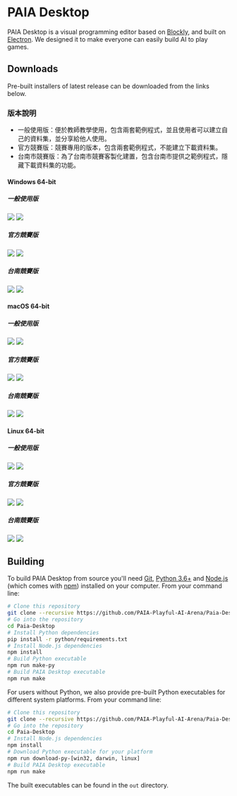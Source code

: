 # PAIA Desktop

PAIA Desktop is a visual programming editor based on [Blockly](https://github.com/google/blockly), and built on [Electron](https://github.com/electron/electron). We designed it to make everyone can easily build AI to play games.

## Downloads

Pre-built installers of latest release can be downloaded from the links below.

### 版本說明
- 一般使用版：便於教師教學使用，包含兩套範例程式，並且使用者可以建立自己的資料集，並分享給他人使用。
- 官方競賽版：競賽專用的版本，包含兩套範例程式，不能建立下載資料集。
- 台南市競賽版：為了台南市競賽客製化建置，包含台南市提供之範例程式，隱藏下載資料集的功能。

#### Windows 64-bit
##### 一般使用版
[![](https://img.shields.io/badge/EXE%20Installer-v2.4.0-red)](https://github.com/PAIA-Playful-AI-Arena/Paia-Desktop/releases/download/v2.4.0/PAIA-Desktop-2.4.0.Setup.exe) [![](https://img.shields.io/badge/ZIP%20Portable-v2.4.0-red)](https://github.com/PAIA-Playful-AI-Arena/Paia-Desktop/releases/download/v2.4.0/PAIA-Desktop-win32-x64-2.4.0.zip)
##### 官方競賽版
[![](https://img.shields.io/badge/EXE%20Installer-v2.4.0--competition-blue)](https://github.com/PAIA-Playful-AI-Arena/Paia-Desktop/releases/download/v2.4.0/PAIA-Desktop-2.4.0-competition.Setup.exe) [![](https://img.shields.io/badge/ZIP%20Portable-v2.4.0--competition-blue)](https://github.com/PAIA-Playful-AI-Arena/Paia-Desktop/releases/download/v2.4.0/PAIA-Desktop-win32-x64-2.4.0-competition.zip)
##### 台南競賽版
[![](https://img.shields.io/badge/EXE%20Installer-v2.4.0--competition--tn-green)](https://github.com/PAIA-Playful-AI-Arena/Paia-Desktop/releases/download/v2.4.0/PAIA-Desktop-2.4.0-competition-tn.Setup.exe) [![](https://img.shields.io/badge/ZIP%20Portable-v2.4.0--competition--tn-green)](https://github.com/PAIA-Playful-AI-Arena/Paia-Desktop/releases/download/v2.4.0/PAIA-Desktop-win32-x64-2.4.0-competition-tn.zip)
#### macOS 64-bit
##### 一般使用版
[![](https://img.shields.io/badge/DMG%20Installer-v2.4.0-red)](https://github.com/PAIA-Playful-AI-Arena/Paia-Desktop/releases/download/v2.4.0/PAIA-Desktop-2.4.0.dmg) [![](https://img.shields.io/badge/ZIP%20Portable-v2.4.0-red)](https://github.com/PAIA-Playful-AI-Arena/Paia-Desktop/releases/download/v2.4.0/PAIA-Desktop-darwin-x64-2.4.0.zip)
##### 官方競賽版
[![](https://img.shields.io/badge/DMG%20Installer-v2.4.0--competition-blue)](https://github.com/PAIA-Playful-AI-Arena/Paia-Desktop/releases/download/v2.4.0/PAIA-Desktop-2.4.0-competition.dmg) [![](https://img.shields.io/badge/ZIP%20Portable-v2.4.0--competition-blue)](https://github.com/PAIA-Playful-AI-Arena/Paia-Desktop/releases/download/v2.4.0/PAIA-Desktop-darwin-x64-2.4.0-competition.zip)
##### 台南競賽版
[![](https://img.shields.io/badge/DMG%20Installer-v2.4.0--competition--tn-green)](https://github.com/PAIA-Playful-AI-Arena/Paia-Desktop/releases/download/v2.4.0/PAIA-Desktop-2.4.0-competition-tn.dmg) [![](https://img.shields.io/badge/ZIP%20Portable-v2.4.0--competition--tn-green)](https://github.com/PAIA-Playful-AI-Arena/Paia-Desktop/releases/download/v2.4.0/PAIA-Desktop-darwin-x64-2.4.0-competition-tn.zip)

#### Linux 64-bit
##### 一般使用版
[![](https://img.shields.io/badge/DEB%20Installer-v2.4.0-red)](https://github.com/PAIA-Playful-AI-Arena/Paia-Desktop/releases/download/v2.4.0/PAIA-Desktop-2.4.0.deb) [![](https://img.shields.io/badge/RPM%20Installer-v2.4.0-red)](https://github.com/PAIA-Playful-AI-Arena/Paia-Desktop/releases/download/v2.4.0/PAIA-Desktop-2.4.0.rpm) 
##### 官方競賽版
[![](https://img.shields.io/badge/DEB%20Installer-v2.4.0--competition-blue)](https://github.com/PAIA-Playful-AI-Arena/Paia-Desktop/releases/download/v2.4.0/PAIA-Desktop-2.4.0-competition.deb) [![](https://img.shields.io/badge/RPM%20Installer-v2.4.0--competition-blue)](https://github.com/PAIA-Playful-AI-Arena/Paia-Desktop/releases/download/v2.4.0/PAIA-Desktop-2.4.0-competition.rpm) 
##### 台南競賽版
[![](https://img.shields.io/badge/DEB%20Installer-v2.4.0--competition--tn-green)](https://github.com/PAIA-Playful-AI-Arena/Paia-Desktop/releases/download/v2.4.0/PAIA-Desktop-2.4.0-competition-tn.deb) [![](https://img.shields.io/badge/RPM%20Installer-v2.4.0--competition--tn-green)](https://github.com/PAIA-Playful-AI-Arena/Paia-Desktop/releases/download/v2.4.0/PAIA-Desktop-2.4.0-competition-tn.rpm) 


## Building

To build PAIA Desktop from source you'll need [Git](https://git-scm.com), [Python 3.6+](https://www.python.org/) and [Node.js](https://nodejs.org/en/download/) (which comes with [npm](http://npmjs.com)) installed on your computer. From your command line:

```bash
# Clone this repository
git clone --recursive https://github.com/PAIA-Playful-AI-Arena/Paia-Desktop.git
# Go into the repository
cd Paia-Desktop
# Install Python dependencies
pip install -r python/requirements.txt
# Install Node.js dependencies
npm install
# Build Python executable
npm run make-py
# Build PAIA Desktop executable
npm run make
```

For users without Python, we also provide pre-built Python executables for different system platforms. From your command line:
```bash
# Clone this repository
git clone --recursive https://github.com/PAIA-Playful-AI-Arena/Paia-Desktop.git
# Go into the repository
cd Paia-Desktop
# Install Node.js dependencies
npm install
# Download Python executable for your platform
npm run download-py-[win32, darwin, linux]
# Build PAIA Desktop executable
npm run make
```


The built executables can be found in the `out` directory.
